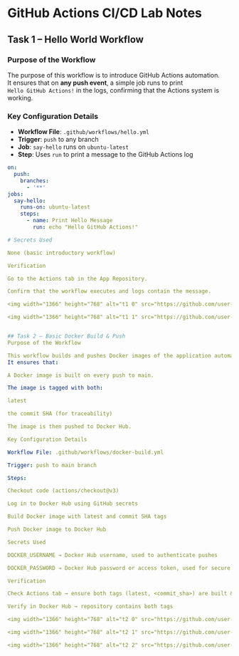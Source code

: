 # GitHub Actions CI/CD Lab Notes

## Task 1 – Hello World Workflow

### Purpose of the Workflow
The purpose of this workflow is to introduce GitHub Actions automation.  
It ensures that on **any push event**, a simple job runs to print  
`Hello GitHub Actions!` in the logs, confirming that the Actions system is working.

### Key Configuration Details
- **Workflow File**: `.github/workflows/hello.yml`  
- **Trigger**: `push` to any branch  
- **Job**: `say-hello` runs on `ubuntu-latest`  
- **Step**: Uses `run` to print a message to the GitHub Actions log  

```yaml
on:
  push:
    branches:
      - '**'
jobs:
  say-hello:
    runs-on: ubuntu-latest
    steps:
      - name: Print Hello Message
        run: echo "Hello GitHub Actions!"

# Secrets Used

None (basic introductory workflow)

Verification

Go to the Actions tab in the App Repository.

Confirm that the workflow executes and logs contain the message.

<img width="1366" height="768" alt="t1 0" src="https://github.com/user-attachments/assets/47814961-4c7a-40bf-b3cd-592c4337995c" />

<img width="1366" height="768" alt="t1 1" src="https://github.com/user-attachments/assets/3bb5e5a2-ce1b-440a-bd38-95a1249210e3" />


## Task 2 – Basic Docker Build & Push
Purpose of the Workflow

This workflow builds and pushes Docker images of the application automatically.
It ensures that:

A Docker image is built on every push to main.

The image is tagged with both:

latest

the commit SHA (for traceability)

The image is then pushed to Docker Hub.

Key Configuration Details

Workflow File: .github/workflows/docker-build.yml

Trigger: push to main branch

Steps:

Checkout code (actions/checkout@v3)

Log in to Docker Hub using GitHub secrets

Build Docker image with latest and commit SHA tags

Push Docker image to Docker Hub

Secrets Used

DOCKER_USERNAME → Docker Hub username, used to authenticate pushes

DOCKER_PASSWORD → Docker Hub password or access token, used for secure login

Verification

Check Actions tab → ensure both tags (latest, <commit_sha>) are built & pushed.

Verify in Docker Hub → repository contains both tags

<img width="1366" height="768" alt="t2 0" src="https://github.com/user-attachments/assets/329e5571-e13b-459b-a89d-96ad437ff187" />

<img width="1366" height="768" alt="t2 1" src="https://github.com/user-attachments/assets/391d6e6a-7b0f-460b-afcb-aac0094fd29a" />

<img width="1366" height="768" alt="t2 2" src="https://github.com/user-attachments/assets/796ba9d1-7747-4841-91bf-06c911dcdabd" />
